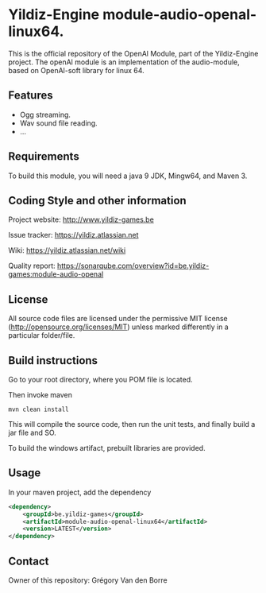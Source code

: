 # Yildiz-Engine module-audio-openal-linux64.

This is the official repository of the OpenAl Module, part of the Yildiz-Engine project.
The openAl module is an implementation of the audio-module, based on OpenAl-soft library for linux 64.

## Features

* Ogg streaming.
* Wav sound file reading.
* ...

## Requirements

To build this module, you will need a java 9 JDK, Mingw64, and Maven 3.

## Coding Style and other information

Project website:
http://www.yildiz-games.be

Issue tracker:
https://yildiz.atlassian.net

Wiki:
https://yildiz.atlassian.net/wiki

Quality report:
https://sonarqube.com/overview?id=be.yildiz-games:module-audio-openal

## License

All source code files are licensed under the permissive MIT license
(http://opensource.org/licenses/MIT) unless marked differently in a particular folder/file.

## Build instructions

Go to your root directory, where you POM file is located.

Then invoke maven

	mvn clean install


This will compile the source code, then run the unit tests, and finally build a jar file and SO.
	
To build the windows artifact, prebuilt libraries are provided.

## Usage

In your maven project, add the dependency

```xml
<dependency>
    <groupId>be.yildiz-games</groupId>
    <artifactId>module-audio-openal-linux64</artifactId>
    <version>LATEST</version>
</dependency>
```

## Contact
Owner of this repository: Grégory Van den Borre
